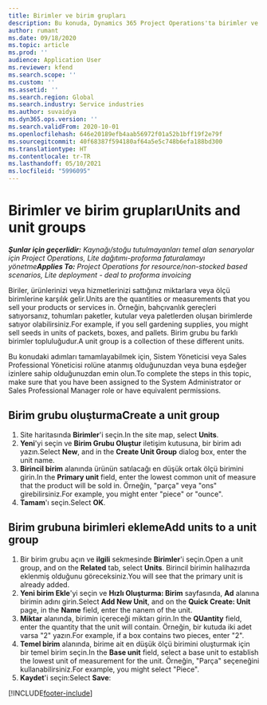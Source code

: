 ```yaml
---
title: Birimler ve birim grupları
description: Bu konuda, Dynamics 365 Project Operations'ta birimler ve birim grupları oluşturma hakkında bilgiler sağlanmaktadır.
author: rumant
ms.date: 09/18/2020
ms.topic: article
ms.prod: ''
audience: Application User
ms.reviewer: kfend
ms.search.scope: ''
ms.custom: ''
ms.assetid: ''
ms.search.region: Global
ms.search.industry: Service industries
ms.author: suvaidya
ms.dyn365.ops.version: ''
ms.search.validFrom: 2020-10-01
ms.openlocfilehash: 646e20189efb4aab56972f01a52b1bff19f2e79f
ms.sourcegitcommit: 40f68387f594180af64a5e5c748b6efa188bd300
ms.translationtype: HT
ms.contentlocale: tr-TR
ms.lasthandoff: 05/10/2021
ms.locfileid: "5996095"
---
```

# <a name="units-and-unit-groups"></a><span data-ttu-id="0091d-103">Birimler ve birim grupları</span><span class="sxs-lookup"><span data-stu-id="0091d-103">Units and unit groups</span></span>

<span data-ttu-id="0091d-104">_**Şunlar için geçerlidir:** Kaynağı/stoğu tutulmayanları temel alan senaryolar için Project Operations, Lite dağıtımı-proforma faturalamayı yönetme_</span><span class="sxs-lookup"><span data-stu-id="0091d-104">_**Applies To:** Project Operations for resource/non-stocked based scenarios, Lite deployment - deal to proforma invoicing_</span></span>

<span data-ttu-id="0091d-105">Biriler, ürünlerinizi veya hizmetlerinizi sattığınız miktarlara veya ölçü birimlerine karşılık gelir.</span><span class="sxs-lookup"><span data-stu-id="0091d-105">Units are the quantities or measurements that you sell your products or services in.</span></span> <span data-ttu-id="0091d-106">Örneğin, bahçıvanlık gereçleri satıyorsanız, tohumları paketler, kutular veya paletlerden oluşan birimlerde satıyor olabilirsiniz.</span><span class="sxs-lookup"><span data-stu-id="0091d-106">For example, if you sell gardening supplies, you might sell seeds in units of packets, boxes, and pallets.</span></span> <span data-ttu-id="0091d-107">Birim grubu bu farklı birimler topluluğudur.</span><span class="sxs-lookup"><span data-stu-id="0091d-107">A unit group is a collection of these different units.</span></span>

<span data-ttu-id="0091d-108">Bu konudaki adımları tamamlayabilmek için, Sistem Yöneticisi veya Sales Professional Yöneticisi rolüne atanmış olduğunuzdan veya buna eşdeğer izinlere sahip olduğunuzdan emin olun.</span><span class="sxs-lookup"><span data-stu-id="0091d-108">To complete the steps in this topic, make sure that you have been assigned to the System Administrator or Sales Professional Manager role or have equivalent permissions.</span></span>

## <a name="create-a-unit-group"></a><span data-ttu-id="0091d-109">Birim grubu oluşturma</span><span class="sxs-lookup"><span data-stu-id="0091d-109">Create a unit group</span></span>

1. <span data-ttu-id="0091d-110">Site haritasında **Birimler**'i seçin.</span><span class="sxs-lookup"><span data-stu-id="0091d-110">In the site map, select **Units**.</span></span>
2. <span data-ttu-id="0091d-111">**Yeni**'yi seçin ve **Birim Grubu Oluştur** iletişim kutusuna, bir birim adı yazın.</span><span class="sxs-lookup"><span data-stu-id="0091d-111">Select **New**, and in the **Create Unit Group** dialog box, enter the unit name.</span></span>
3. <span data-ttu-id="0091d-112">**Birincil birim** alanında ürünün satılacağı en düşük ortak ölçü birimini girin.</span><span class="sxs-lookup"><span data-stu-id="0091d-112">In the **Primary unit** field, enter the lowest common unit of measure that the product will be sold in.</span></span> <span data-ttu-id="0091d-113">Örneğin, "parça" veya "ons" girebilirsiniz.</span><span class="sxs-lookup"><span data-stu-id="0091d-113">For example, you might enter "piece" or "ounce".</span></span>
4. <span data-ttu-id="0091d-114">**Tamam**'ı seçin.</span><span class="sxs-lookup"><span data-stu-id="0091d-114">Select **OK**.</span></span>

## <a name="add-units-to-a-unit-group"></a><span data-ttu-id="0091d-115">Birim grubuna birimleri ekleme</span><span class="sxs-lookup"><span data-stu-id="0091d-115">Add units to a unit group</span></span>

1. <span data-ttu-id="0091d-116">Bir birim grubu açın ve **ilgili** sekmesinde **Birimler**'i seçin.</span><span class="sxs-lookup"><span data-stu-id="0091d-116">Open a unit group, and on the **Related** tab, select **Units**.</span></span> <span data-ttu-id="0091d-117">Birincil birimin halihazırda eklenmiş olduğunu göreceksiniz.</span><span class="sxs-lookup"><span data-stu-id="0091d-117">You will see that the primary unit is already added.</span></span>
2. <span data-ttu-id="0091d-118">**Yeni birim Ekle**'yi seçin ve **Hızlı Oluşturma: Birim** sayfasında, **Ad** alanına birimin adını girin.</span><span class="sxs-lookup"><span data-stu-id="0091d-118">Select **Add New Unit**, and on the **Quick Create: Unit** page, in the **Name** field, enter the nanem of the unit.</span></span>
3. <span data-ttu-id="0091d-119">**Miktar** alanında, birimin içereceği miktarı girin.</span><span class="sxs-lookup"><span data-stu-id="0091d-119">In the **QUantity** field, enter the quantity that the unit will contain.</span></span> <span data-ttu-id="0091d-120">Örneğin, bir kutuda iki adet varsa "2" yazın.</span><span class="sxs-lookup"><span data-stu-id="0091d-120">For example, if a box contains two pieces, enter "2".</span></span> 
4. <span data-ttu-id="0091d-121">**Temel birim** alanında, birime ait en düşük ölçü birimini oluşturmak için bir temel birim seçin.</span><span class="sxs-lookup"><span data-stu-id="0091d-121">In the **Base unit** field, select a base unit to establish the lowest unit of measurement for the unit.</span></span> <span data-ttu-id="0091d-122">Örneğin, "Parça" seçeneğini kullanabilirsiniz.</span><span class="sxs-lookup"><span data-stu-id="0091d-122">For example, you might select "Piece".</span></span>
5. <span data-ttu-id="0091d-123">**Kaydet**'i seçin:</span><span class="sxs-lookup"><span data-stu-id="0091d-123">Select **Save**:</span></span>


[!INCLUDE[footer-include](../includes/footer-banner.md)]